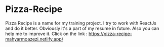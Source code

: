 # Pizza-Recipe
Pizza Recipe is a name for my training project. I try to work with ReactJs and do it better. Obviously it's a part of my resume in future. Also you can help me to improve it. Click on the link : https://pizza-recipe-mahyarmoazezi.netlify.app/

